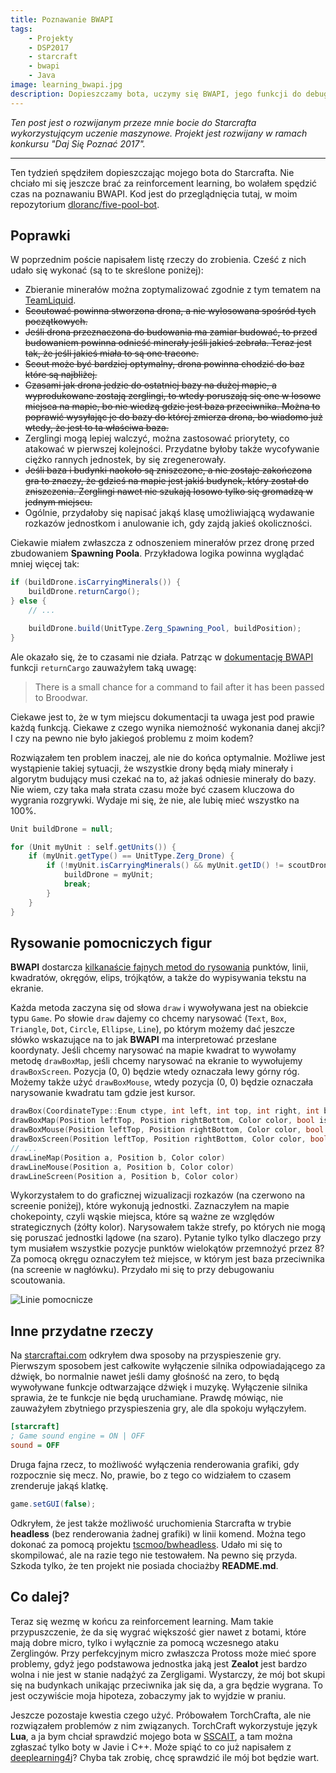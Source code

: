 ```yaml
---
title: Poznawanie BWAPI
tags:
    - Projekty
    - DSP2017
    - starcraft
    - bwapi
    - Java
image: learning_bwapi.jpg
description: Dopieszczamy bota, uczymy się BWAPI, jego funkcji do debugowania i innych przydatnych rzeczy.
---
```

*Ten post jest o rozwijanym przeze mnie bocie do Starcrafta wykorzystującym uczenie maszynowe. Projekt jest rozwijany w ramach konkursu "Daj Się Poznać 2017".*

---

Ten tydzień spędziłem dopieszczając mojego bota do Starcrafta. Nie chciało mi się jeszcze brać za reinforcement learning, bo wolałem spędzić czas na poznawaniu BWAPI. Kod jest do przeglądnięcia tutaj, w moim repozytorium [dloranc/five-pool-bot](https://github.com/dloranc/five-pool-bot).

<!-- truncate -->

## Poprawki

W poprzednim poście napisałem listę rzeczy do zrobienia. Cześć z nich udało się wykonać (są to te skreślone poniżej):

- Zbieranie minerałów można zoptymalizować zgodnie z tym tematem na [TeamLiquid](http://www.teamliquid.net/forum/brood-war/484849-improving-mineral-gathering-rate-in-brood-war).
- <strike>Scoutować powinna stworzona drona, a nie wylosowana spośród tych początkowych.</strike>
- <strike>Jeśli drona przeznaczona do budowania ma zamiar budować, to przed budowaniem powinna odnieść minerały jeśli jakieś zebrała. Teraz jest tak, że jeśli jakieś miała to są one tracone.</strike>
- <strike>Scout może być bardziej optymalny, drona powinna chodzić do baz które są najbliżej.</strike>
- <strike>Czasami jak drona jedzie do ostatniej bazy na dużej mapie, a wyprodukowane zostają zerglingi, to wtedy poruszają się one w losowe miejsca na mapie, bo nie wiedzą gdzie jest baza przeciwnika. Można to poprawić wysyłając je do bazy do której zmierza drona, bo wiadomo już wtedy, że jest to ta właściwa baza.</strike>
- Zerglingi mogą lepiej walczyć, można zastosować priorytety, co atakować w pierwszej kolejności. Przydatne byłoby także wycofywanie ciężko rannych jednostek, by się zregenerowały.
- <strike>Jeśli baza i budynki naokoło są zniszczone, a nie zostaje zakończona gra to znaczy, że gdzieś na mapie jest jakiś budynek, który został do zniszczenia. Zerglingi nawet nie szukają losowo tylko się gromadzą w jednym miejscu.</strike>
- Ogólnie, przydałoby się napisać jakąś klasę umożliwiającą wydawanie rozkazów jednostkom i anulowanie ich, gdy zajdą jakieś okoliczności.

Ciekawie miałem zwłaszcza z odnoszeniem minerałów przez dronę przed zbudowaniem **Spawning Poola**. Przykładowa logika powinna wyglądać mniej więcej tak:

```Java
if (buildDrone.isCarryingMinerals()) {
	buildDrone.returnCargo();
} else {
	// ...

	buildDrone.build(UnitType.Zerg_Spawning_Pool, buildPosition);
}
```

Ale okazało się, że to czasami nie działa. Patrząc w [dokumentację BWAPI](https://bwapi.github.io/class_b_w_a_p_i_1_1_unitset.html#a0b24b5f25b609169c0fafbe70d2f60aa) funkcji `returnCargo` zauważyłem taką uwagę:

> There is a small chance for a command to fail after it has been passed to Broodwar.

Ciekawe jest to, że w tym miejscu dokumentacji ta uwaga jest pod prawie każdą funkcją. Ciekawe z czego wynika niemożność wykonania danej akcji? I czy na pewno nie było jakiegoś problemu z moim kodem?

Rozwiązałem ten problem inaczej, ale nie do końca optymalnie. Możliwe jest wystąpienie takiej sytuacji, że wszystkie drony będą miały minerały i algorytm budujący musi czekać na to, aż jakaś odniesie minerały do bazy. Nie wiem, czy taka mała strata czasu może być czasem kluczowa do wygrania rozgrywki. Wydaje mi się, że nie, ale lubię mieć wszystko na 100%.

```Java
Unit buildDrone = null;

for (Unit myUnit : self.getUnits()) {
    if (myUnit.getType() == UnitType.Zerg_Drone) {
        if (!myUnit.isCarryingMinerals() && myUnit.getID() != scoutDrone.getID()) {
            buildDrone = myUnit;
            break;
        }
    }
}
```

## Rysowanie pomocniczych figur

**BWAPI** dostarcza [kilkanaście fajnych metod do rysowania](https://bwapi.github.io/class_b_w_a_p_i_1_1_game.html) punktów, linii, kwadratów, okręgów, elips, trójkątów, a także do wypisywania tekstu na ekranie.

Każda metoda zaczyna się od słowa `draw` i wywoływana jest na obiekcie typu `Game`. Po słowie `draw` dajemy co chcemy narysować (`Text`, `Box`, `Triangle`, `Dot`, `Circle`, `Ellipse`, `Line`), po którym możemy dać jeszcze słówko wskazujące na to jak **BWAPI** ma interpretować przesłane koordynaty. Jeśli chcemy narysować na mapie kwadrat to wywołamy metodę `drawBoxMap`, jeśli chcemy narysować na ekranie to wywołujemy `drawBoxScreen`. Pozycja (0, 0) będzie wtedy oznaczała lewy górny róg. Możemy także użyć `drawBoxMouse`, wtedy pozycja (0, 0) będzie oznaczała narysowanie kwadratu tam gdzie jest kursor.

```cpp
drawBox(CoordinateType::Enum ctype, int left, int top, int right, int bottom, Color color, bool isSolid=false)
drawBoxMap(Position leftTop, Position rightBottom, Color color, bool isSolid=false)
drawBoxMouse(Position leftTop, Position rightBottom, Color color, bool isSolid=false)
drawBoxScreen(Position leftTop, Position rightBottom, Color color, bool isSolid=false)
// ...
drawLineMap(Position a, Position b, Color color)
drawLineMouse(Position a, Position b, Color color)
drawLineScreen(Position a, Position b, Color color)
```

Wykorzystałem to do graficznej wizualizacji rozkazów (na czerwono na screenie poniżej), które wykonują jednostki. Zaznaczyłem na mapie chokepointy, czyli wąskie miejsca, które są ważne ze względów strategicznych (żółty kolor). Narysowałem także strefy, po których nie mogą się poruszać jednostki lądowe (na szaro). Pytanie tylko tylko dlaczego przy tym musiałem wszystkie pozycje punktów wielokątów przemnożyć przez 8? Za pomocą okręgu oznaczyłem też miejsce, w którym jest baza przeciwnika (na screenie w nagłówku). Przydało mi się to przy debugowaniu scoutowania.

![Linie pomocnicze](/images/posts/learning_bwapi/01.jpg "Linie pomocnicze")

## Inne przydatne rzeczy

Na [starcraftai.com](http://www.starcraftai.com/wiki/Increasing_StarCraft_Speed) odkryłem dwa sposoby na przyspieszenie gry. Pierwszym sposobem jest całkowite wyłączenie silnika odpowiadającego za dźwięk, bo normalnie nawet jeśli damy głośność na zero, to będą wywoływane funkcje odtwarzające dźwięk i muzykę. Wyłączenie silnika sprawia, że te funkcje nie będą uruchamiane. Prawdę mówiąc, nie zauważyłem zbytniego przyspieszenia gry, ale dla spokoju wyłączyłem.

```ini
[starcraft]
; Game sound engine = ON | OFF
sound = OFF
```

Druga fajna rzecz, to możliwość wyłączenia renderowania grafiki, gdy rozpocznie się mecz. No, prawie, bo z tego co widziałem to czasem zrenderuje jakąś klatkę.

```Java
game.setGUI(false);
```

Odkryłem, że jest także możliwość uruchomienia Starcrafta w trybie **headless** (bez renderowania żadnej grafiki) w linii komend. Można tego dokonać za pomocą projektu [tscmoo/bwheadless](https://github.com/tscmoo/bwheadless). Udało mi się to skompilować, ale na razie tego nie testowałem. Na pewno się przyda. Szkoda tylko, że ten projekt nie posiada chociażby **README.md**.

## Co dalej?

Teraz się wezmę w końcu za reinforcement learning. Mam takie przypuszczenie, że da się wygrać większość gier nawet z botami, które mają dobre micro, tylko i wyłącznie za pomocą wczesnego ataku Zerglingów. Przy perfekcyjnym micro zwłaszcza Protoss może mieć spore problemy, gdyż jego podstawowa jednostka jaką jest **Zealot** jest bardzo wolna i nie jest w stanie nadążyć za Zergligami. Wystarczy, że mój bot skupi się na budynkach unikając przeciwnika jak się da, a gra będzie wygrana. To jest oczywiście moja hipoteza, zobaczymy jak to wyjdzie w praniu.

Jeszcze pozostaje kwestia czego użyć. Próbowałem TorchCrafta, ale nie rozwiązałem problemów z nim związanych. TorchCraft wykorzystuje język **Lua**, a ja bym chciał sprawdzić mojego bota w [SSCAIT](http://sscaitournament.com), a tam można zgłaszać tylko boty w Javie i C++. Może spiąć to co już napisałem z [deeplearning4j](https://deeplearning4j.org/)? Chyba tak zrobię, chcę sprawdzić ile mój bot będzie wart.
